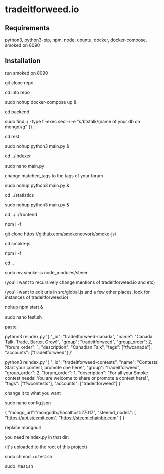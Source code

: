# tradeitforweed.io

## Requirements

python3, python3-pip, npm, node, ubuntu, docker, docker-compose, smoked on 8090

## Installation

run smoked on 8090

git clone repo

cd into repo

sudo nohup docker-compose up &

cd backend

sudo find ./ -type f -exec sed -i -e "s/btstalk/(name of your db on mongo)/g" {} \;

cd rest

sudo nohup python3 main.py &

cd ../indexer

sudo nano main.py

change matched_tags to the tags of your forum

sudo nohup python3 main.py &

cd ../statistics

sudo nohup python3 main.py &

cd ../../frontend

npm i -f

git clone https://github.com/smokenetwork/smoke-js/

cd smoke-js

npm i -f

cd ..

sudo mv smoke-js node_modules/steem

(you'll want to recursively change mentions of tradeitforweed.io and etc)

(you'll want to edit urls in src/global.js and a few other places, look for instances of tradeitforweed.io)

nohup npm start &

sudo nano test.sh

paste:



  python3 reindex.py '{
    "_id": "tradeitforweed-canada",
    "name": "Canada Talk, Trade, Barter, Grow!",
    "group": "tradeitforweed",
    "group_order": 2,
    "forum_order": 1,
    "description": "Canadian Talk",
    "tags": ["tfwcanada"],
    "accounts": ["tradeitforweed"]
  }'



  python3 reindex.py '{
    "_id": "tradeitforweed-contests",
    "name": "Contests! Start your contest, promote one here!",
    "group": "tradeitforweed",
    "group_order": 2,
    "forum_order": 1,
    "description": "For all your Smoke contest needs! You are welcome to share or promote a contest here!",
    "tags": ["tfwcontests"],
    "accounts": ["tradeitforweed"]
  }'


change it to what you want

sudo nano config.json

{
  "mongo_url":"mongodb://localhost:27017",
 "steemd_nodes": [        "https://api.steemit.com",
        "https://steem.chainbb.com"
  ]
}
        
        
replace mongourl

you need reindex.py in that dir:

(it's uploaded to the root of this project)

sudo chmod +x test.sh

sudo ./test.sh
